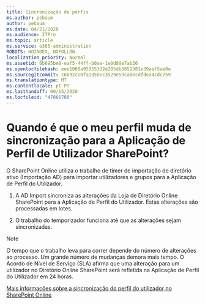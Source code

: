 ```yaml
---
title: Sincronização de perfis
ms.author: pebaum
author: pebaum
ms.date: 04/21/2020
ms.audience: ITPro
ms.topic: article
ms.service: o365-administration
ROBOTS: NOINDEX, NOFOLLOW
localization_priority: Normal
ms.assetid: 6b695be8-eaf5-44ff-b0ae-1e0d89e7ab36
ms.openlocfilehash: eee1080a95955332e205db3852381e39aaf5ae0e
ms.sourcegitcommit: c6692ce0fa1358ec3529e59ca0ecdfdea4cdc759
ms.translationtype: MT
ms.contentlocale: pt-PT
ms.lasthandoff: 09/15/2020
ms.locfileid: "47801780"
---
```

# <a name="when-do-my-profile-changes-sync-to-the-sharepoint-user-profile-application"></a>Quando é que o meu perfil muda de sincronização para a Aplicação de Perfil de Utilizador SharePoint?

O SharePoint Online utiliza o trabalho de timer de importação de diretório ativo (Importação AD) para importar utilizadores e grupos para a Aplicação de Perfil do Utilizador. 
  
1. A AD Import sincroniza as alterações da Loja de Diretório Online SharePoint para a Aplicação de Perfil do Utilizador. Estas alterações são processadas em lotes.
    
2. O trabalho do temporizador funciona até que as alterações sejam sincronizadas.
    
> [!NOTE]
> O tempo que o trabalho leva para correr depende do número de alterações ao processo. Um grande número de mudanças demora mais tempo. O Acordo de Nível de Serviço (SLA) afirma que uma alteração para um utilizador no Diretório Online SharePoint será refletida na Aplicação de Perfil do Utilizador em 24 horas. 
  
[Mais informações sobre a sincronização do perfil do utilizador no SharePoint Online](https://go.microsoft.com/fwlink/?linkid=875671)
  

